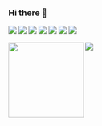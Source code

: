 ### Hi there 👋

<p align="left"> 
  <img src="https://img.shields.io/badge/-R-276DC3.svg?logo=r&style=plastic">
  <img src="https://img.shields.io/badge/-Visualstudiocode-007ACC.svg?logo=visualstudiocode&style=plastic">
  <img src="https://img.shields.io/badge/-Github-181717.svg?logo=github&style=plastic">
  <img src="https://img.shields.io/badge/-Microsoft-666666.svg?logo=microsoft&style=plastic">
  <img src="https://img.shields.io/badge/-Microsoftexcel-217346.svg?logo=microsoftexcel&style=plastic">
  <img src="https://img.shields.io/badge/-Microsoftpowerpoint-D24726.svg?logo=microsoftpowerpoint&style=plastic">
   <img src="https://img.shields.io/badge/-Python-3776AB.svg?logo=python&style=plastic">   
</p>

<p align="left">
   <a href="https://github.com/anuraghazra/github-readme-stats">
      <img align="left" height="150px" src="https://github-readme-stats.vercel.app/api?username=S-Koiso&show_icons=true&theme=monokai&count_private=true" />
   </a>
   <a href="https://github.com/anuraghazra/github-readme-stats">
      <img align="left" src="https://github-readme-stats.vercel.app/api/top-langs/?username=S-Koiso&layout=compact&count_private=true&show_icons=true&langs_count=3&theme=monokai" />
   </a>
</p>

<!--
![Anurag's GitHub stats](https://github-readme-stats.vercel.app/api?username=S-Koiso&show_icons=true&theme=monokai&count_private=true)
[![Top Langs](https://github-readme-stats.vercel.app/api/top-langs/?username=S-Koiso&theme=monokai)](https://github.com/anuraghazra/github-readme-stats)
<a href="https://github.com/anuraghazra/github-readme-stats">
   <img align="left" height="120px" src="https://github-readme-stats.vercel.app/api?username=S-Koiso&show_icons=true&theme=monokai&count_private=true" />
</a>
  <a href="https://github.com/anuraghazra/github-readme-stats">
    <img align="left" src="https://github-readme-stats.vercel.app/api/top-langs/?username=S-Koiso&layout=compact&theme=monokai" />
  </a>
<p align="left"> 
  <a href="https://github.com/S-Koiso/S-Koiso/">
    <img src="https://komarev.com/ghpvc/?username=S-Koiso" alt="S-Koiso" />
  </a>
<a href="https://github.com/anuraghazra/github-readme-stats">
   <img align="left" height="120px" src="https://github-readme-stats.vercel.app/api/pin/?username=S-Koiso&repo=opa-deworming&theme=monokai" />
</a>
</p>

-->

<!--
**S-Koiso/S-Koiso** is a ✨ _special_ ✨ repository because its `README.md` (this file) appears on your GitHub profile.

Here are some ideas to get you started:

- 🔭 I’m currently working on ...
- 🌱 I’m currently learning ...
- 👯 I’m looking to collaborate on ...
- 🤔 I’m looking for help with ...
- 💬 Ask me about ...
- 📫 How to reach me: ...
- 😄 Pronouns: ...
- ⚡ Fun fact: ...
-->
